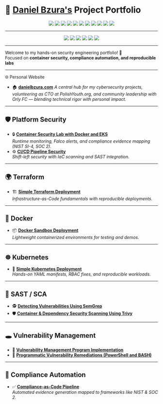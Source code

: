 # 🚀 <a href="https://www.linkedin.com/in/daniel-bzura-0b3a9b1b5/">Daniel Bzura's</a> Project Portfolio  

<p align="center">
  <!-- ISC2 -->
  <img src="https://img.shields.io/badge/CISSP-ISC2-2E8B57?style=for-the-badge&logo=ISC2&logoColor=white"/>
  <img src="https://img.shields.io/badge/CC-ISC2-2E8B57?style=for-the-badge&logo=ISC2&logoColor=white"/>

  <!-- CompTIA -->
  <img src="https://img.shields.io/badge/Security%2B-CompTIA-FF0000?style=for-the-badge&logo=comptia&logoColor=white"/>
  <img src="https://img.shields.io/badge/Network%2B-CompTIA-FF0000?style=for-the-badge&logo=comptia&logoColor=white"/>
  <img src="https://img.shields.io/badge/A%2B-CompTIA-FF0000?style=for-the-badge&logo=comptia&logoColor=white"/>
  <img src="https://img.shields.io/badge/CySA%2B-CompTIA-FF0000?style=for-the-badge&logo=comptia&logoColor=white"/>
  <img src="https://img.shields.io/badge/PenTest%2B-CompTIA-FF0000?style=for-the-badge&logo=comptia&logoColor=white"/>

  <!-- Microsoft -->
  <img src="https://img.shields.io/badge/Azure_Administrator-Microsoft-0078D4?style=for-the-badge&logo=microsoft&logoColor=white"/>


  <!-- AWS -->
  <img src="https://img.shields.io/badge/AWS-Cloud_Practitioner-FF9900?style=for-the-badge&logo=amazonaws&logoColor=white"/>
  <img src="https://img.shields.io/badge/AWS-SysOps_Administrator-FF9900?style=for-the-badge&logo=amazonaws&logoColor=white"/>

  <!-- ISACA -->
  <img src="https://img.shields.io/badge/CISA-ISACA-FF6F00?style=for-the-badge&logo=isaca&logoColor=white"/>
</p>

---

<p align="center">
  <img src="https://img.shields.io/badge/Platform-Security-blue?style=for-the-badge&logo=datadog&logoColor=white"/>
  <img src="https://img.shields.io/badge/Docker-🐳-2496ED?style=for-the-badge&logo=docker&logoColor=white"/>
  <img src="https://img.shields.io/badge/Kubernetes-☸️-326CE5?style=for-the-badge&logo=kubernetes&logoColor=white"/>
  <img src="https://img.shields.io/badge/Terraform-💠-7B42BC?style=for-the-badge&logo=terraform&logoColor=white"/>
  <img src="https://img.shields.io/badge/Python-🐍-3776AB?style=for-the-badge&logo=python&logoColor=white"/>
  <img src="https://img.shields.io/badge/Compliance-Automation-2E8B57?style=for-the-badge"/>

</p>

---

Welcome to my hands-on security engineering portfolio! 🔐  
Focused on **container security, compliance automation, and reproducible labs**

---

🌐 Personal Website

- 🏠 **[danielbzura.com](https://danielbzura.com)**
  *A central hub for my cybersecurity projects, volunteering as CTO at PolishYouth.org, 
    and community leadership with Orly FC — blending technical rigor with personal impact.*

---

## 🛡️ Platform Security  

- 🔒 **[Container Security Lab with Docker and EKS](https://github.com/bzuracyber/container-security-lab-docker-eks)**  
  *Runtime monitoring, Falco alerts, and compliance evidence mapping (NIST SI-4, SOC 2).*  
- ⚙️ **[CI/CD Pipeline Security](https://github.com/bzuracyber/CI-CD-Security-Pipeline-with-SAST-and-IaC-Scanning)**  
  *Shift-left security with IaC scanning and SAST integration.*  

---

## 🌍 Terraform  

- 🏗️ **[Simple Terraform Deployment](https://github.com/bzuracyber/first-terraform-deployment)**  
  *Infrastructure-as-Code fundamentals with reproducible deployments.*  

---

## 🐳 Docker  

- 📦 **[Docker Sandbox Deployment](https://github.com/bzuracyber/docker-sandbox-deployment)**  
  *Lightweight containerized environments for testing and demos.*  

---

## ☸️ Kubernetes  

- 🔄 **[Simple Kubernetes Deployment](https://github.com/bzuracyber/simple-kubernetes-deployment)**  
  *Hands-on YAML manifests, RBAC fixes, and reproducible workloads.*  

---

## 🧪 SAST / SCA  

- 🕵️ **[Detecting Vulnerabilities Using SemGrep](https://github.com/bzuracyber/Detecting-Vulnerabilities-Using-SemGrep)**  
- 🛡️ **[Container & Dependency Security Scanning Using Trivy](https://github.com/bzuracyber/Container-Dependency-Security-Scanning-Using-Trivy)**  

---

## 🕳️ Vulnerability Management  

- 🧩 **[Vulnerability Management Program Implementation](https://github.com/bzuracyber/Vulnerability-Management)**  
- 🤖 **[Programmatic Vulnerability Remediations (PowerShell and BASH)](https://github.com/bzuracyber/Automated-Vulnerability-Remediation)**  

---

## 📜 Compliance Automation  

- ✅ **[Compliance-as-Code Pipeline](https://github.com/bzuracyber/Azure-Compliance-as-Code-Pipeline)**  
  *Automated evidence generation mapped to frameworks like NIST & SOC 2.*  
